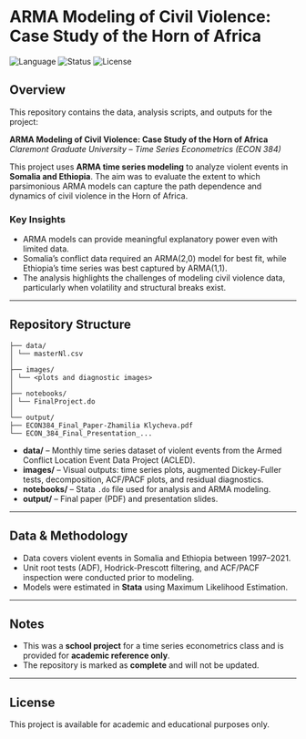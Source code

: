 # **ARMA Modeling of Civil Violence: Case Study of the Horn of Africa**  

![Language](https://img.shields.io/badge/language-Stata-blue.svg)
![Status](https://img.shields.io/badge/status-complete-blue.svg)
![License](https://img.shields.io/badge/license-academic-green.svg)

## **Overview**  
This repository contains the data, analysis scripts, and outputs for the project:  

**ARMA Modeling of Civil Violence: Case Study of the Horn of Africa**  
*Claremont Graduate University – Time Series Econometrics (ECON 384)*  

This project uses **ARMA time series modeling** to analyze violent events in **Somalia and Ethiopia**. The aim was to evaluate the extent to which parsimonious ARMA models can capture the path dependence and dynamics of civil violence in the Horn of Africa.  

### **Key Insights**  
- ARMA models can provide meaningful explanatory power even with limited data.  
- Somalia’s conflict data required an ARMA(2,0) model for best fit, while Ethiopia’s time series was best captured by ARMA(1,1).  
- The analysis highlights the challenges of modeling civil violence data, particularly when volatility and structural breaks exist.  

---

## **Repository Structure**  

```
├── data/
│ └── masterNl.csv
│
├── images/
│ └── <plots and diagnostic images>
│
├── notebooks/
│ └── FinalProject.do
│
└── output/
├── ECON384_Final_Paper-Zhamilia Klycheva.pdf
└── ECON_384_Final_Presentation_...
```

- **data/** – Monthly time series dataset of violent events from the Armed Conflict Location Event Data Project (ACLED).  
- **images/** – Visual outputs: time series plots, augmented Dickey-Fuller tests, decomposition, ACF/PACF plots, and residual diagnostics.  
- **notebooks/** – Stata `.do` file used for analysis and ARMA modeling.  
- **output/** – Final paper (PDF) and presentation slides.  

---

## **Data & Methodology**  
- Data covers violent events in Somalia and Ethiopia between 1997–2021.  
- Unit root tests (ADF), Hodrick-Prescott filtering, and ACF/PACF inspection were conducted prior to modeling.  
- Models were estimated in **Stata** using Maximum Likelihood Estimation.  

---

## **Notes**  
- This was a **school project** for a time series econometrics class and is provided for **academic reference only**.  
- The repository is marked as **complete** and will not be updated.  

---

## **License**  
This project is available for academic and educational purposes only.  



